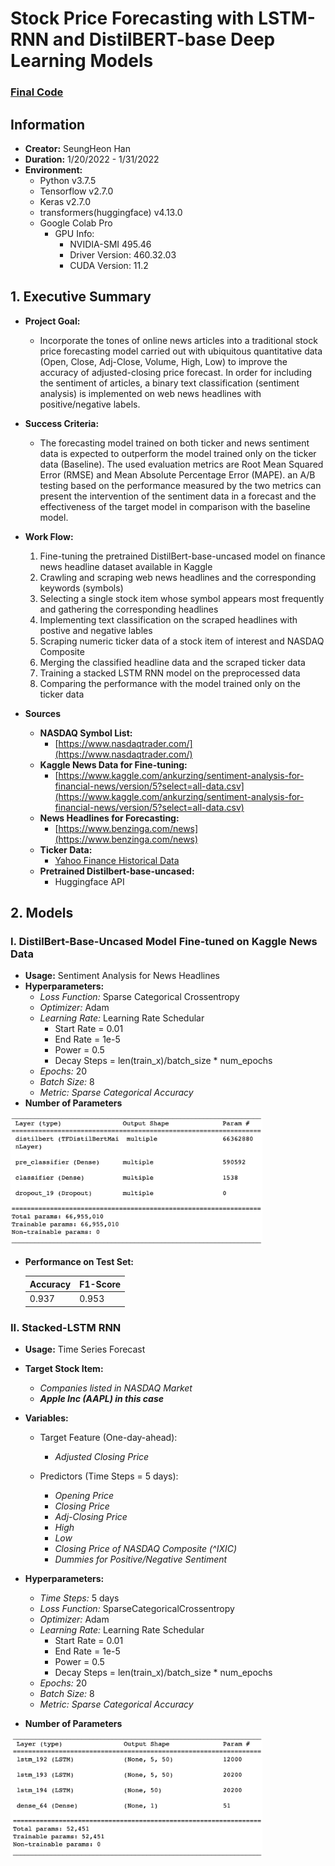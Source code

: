 # Stock Price Forecasting with LSTM-RNN and DistilBERT-base Deep Learning Models
### [Final Code](https://github.com/hshehjue/Stock_Price_Forecasting/blob/main/6.Final_Forecasting.ipynb)

## Information 
* **Creator:** SeungHeon Han
* **Duration:** 1/20/2022 - 1/31/2022
* **Environment:**
  - Python v3.7.5 
  - Tensorflow v2.7.0
  - Keras v2.7.0
  - transformers(huggingface) v4.13.0
  - Google Colab Pro
    - GPU Info: 
      - NVIDIA-SMI 495.46
      - Driver Version: 460.32.03    
      - CUDA Version: 11.2

## 1. Executive Summary
* **Project Goal:**
  - Incorporate the tones of online news articles into a traditional stock price forecasting model carried out with ubiquitous quantitative data (Open, Close, Adj-Close, Volume, High, Low) to improve the accuracy of adjusted-closing price forecast. In order for including the sentiment of articles, a binary text classification (sentiment analysis) is implemented on web news headlines with positive/negative labels.

* **Success Criteria:**
  - The forecasting model trained on both ticker and news sentiment data is expected to outperform the model trained only on the ticker data (Baseline). The used evaluation metrics are Root Mean Squared Error (RMSE) and Mean Absolute Percentage Error (MAPE). an A/B testing based on the performance measured by the two metrics can present the intervention of the sentiment data in a forecast and the effectiveness of the target model in comparison with the baseline model.
  
* **Work Flow:**
  1. Fine-tuning the pretrained DistilBert-base-uncased model on finance news headline dataset available in Kaggle
  2. Crawling and scraping web news headlines and the corresponding keywords (symbols)
  3. Selecting a single stock item whose symbol appears most frequently and gathering the corresponding headlines  
  4. Implementing text classification on the scraped headlines with postive and negative lables
  5. Scraping numeric ticker data of a stock item of interest and NASDAQ Composite
  6. Merging the classified headline data and the scraped ticker data
  7. Training a stacked LSTM RNN model on the preprocessed data
  8. Comparing the performance with the model trained only on the ticker data

* **Sources**
  * **NASDAQ Symbol List:**
    - [https://www.nasdaqtrader.com/](https://www.nasdaqtrader.com/)
  * **Kaggle News Data for Fine-tuning:**
    - [https://www.kaggle.com/ankurzing/sentiment-analysis-for-financial-news/version/5?select=all-data.csv](https://www.kaggle.com/ankurzing/sentiment-analysis-for-financial-news/version/5?select=all-data.csv)
  * **News Headlines for Forecasting:**
    - [https://www.benzinga.com/news](https://www.benzinga.com/news)
  * **Ticker Data:**
    - [Yahoo Finance Historical Data](https://finance.yahoo.com/)
  * **Pretrained Distilbert-base-uncased:**
    - Huggingface API

## 2. Models

### I. DistilBert-Base-Uncased Model Fine-tuned on Kaggle News Data
  - **Usage:** Sentiment Analysis for News Headlines
  - **Hyperparameters:** 
    - *Loss Function:* Sparse Categorical Crossentropy
    - *Optimizer:* Adam
    - *Learning Rate:* Learning Rate Schedular
      - Start Rate = 0.01
      - End Rate = 1e-5
      - Power = 0.5
      - Decay Steps = len(train_x)/batch_size * num_epochs
    - *Epochs:* 20
    - *Batch Size:* 8
    - *Metric: Sparse Categorical Accuracy*
  - **Number of Parameters** 
  <img src=https://github.com/hshehjue/Stock_Price_Forecasting/blob/main/images/bert_parameters.png width=80% height=10%>
  
  - **Performance on Test Set:**
   
     **Accuracy** | **F1-Score**
     ------------|------------
     0.937 | 0.953


### II. Stacked-LSTM RNN
  - **Usage:** Time Series Forecast
  - **Target Stock Item:**
    - *Companies listed in NASDAQ Market*
    - ***Apple Inc (AAPL) in this case***
  
  - **Variables:**
    - Target Feature (One-day-ahead): 
      - *Adjusted Closing Price*
    
    - Predictors (Time Steps = 5 days):
      - *Opening Price*
      - *Closing Price*
      - *Adj-Closing Price*
      - *High*
      - *Low*
      - *Closing Price of NASDAQ Composite (^IXIC)*
      - *Dummies for Positive/Negative Sentiment*
    
  - **Hyperparameters:** 
    - *Time Steps:* 5 days
    - *Loss Function:* SparseCategoricalCrossentropy
    - *Optimizer:* Adam
    - *Learning Rate:* Learning Rate Schedular
      - Start Rate = 0.01
      - End Rate = 1e-5
      - Power = 0.5
      - Decay Steps = len(train_x)/batch_size * num_epochs
    - *Epochs:* 20
    - *Batch Size:* 8
    - *Metric: Sparse Categorical Accuracy*
  - **Number of Parameters** 
  <img src=https://github.com/hshehjue/Stock_Price_Forecasting/blob/main/images/lstm_parameters.png width=80% height=10%>

       



